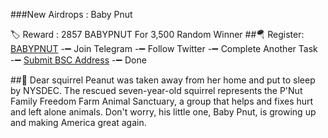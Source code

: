 ###New Airdrops : Baby Pnut

🏷 Reward : 2857 BABYPNUT For 3,500 Random Winner
##🪂 Register: [BABYPNUT](https://t.me/BabyPnutAirdropBot?start=1170158500)
-➖ Join Telegram
-➖ Follow Twitter
-➖ Complete Another Task  
-➖ [Submit BSC Address](https://share.bwb.global/invite_earn_coin?inviteCode=LDLXuv&utmSource=referral2.0_copyLink)
-➖ Done 

##📌 Dear squirrel Peanut was taken away from her home and put to sleep by NYSDEC. The rescued seven-year-old squirrel represents the P'Nut Family Freedom Farm Animal Sanctuary, a group that helps and fixes hurt and left alone animals. Don't worry, his little one, Baby Pnut, is growing up and making America great again.
